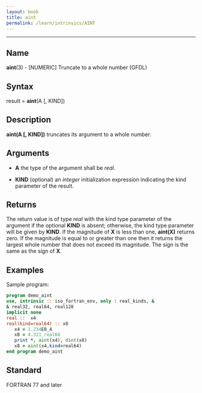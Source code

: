 ```yaml
---
layout: book
title: aint
permalink: /learn/intrinsics/AINT
---
```

-------------------------------------------------------------------------------
## __Name__

__aint__(3) - \[NUMERIC\] Truncate to a whole number
(GFDL)

## __Syntax__

result = __aint__(A \[, KIND\])

## __Description__

__aint(A \[, KIND\])__ truncates its argument to a whole number.

## __Arguments__

  - __A__
    the type of the argument shall be _real_.

  - __KIND__
    (optional) an _integer_ initialization expression indicating the kind
    parameter of the result.

## __Returns__

The return value is of type _real_ with the kind type parameter of the
argument if the optional __KIND__ is absent; otherwise, the kind type
parameter will be given by __KIND__. If the magnitude of __X__ is less than one,
__aint(X)__ returns zero. If the magnitude is equal to or greater than
one then it returns the largest whole number that does not exceed its
magnitude. The sign is the same as the sign of __X__.

## __Examples__

Sample program:

```fortran
program demo_aint
use, intrinsic :: iso_fortran_env, only : real_kinds, &
& real32, real64, real128
implicit none
real ::  x4
real(kind=real64) :: x8
   x4 = 1.234E0_4
   x8 = 4.321_real64
   print *, aint(x4), dint(x8)
   x8 = aint(x4,kind=real64)
end program demo_aint
```

## __Standard__

FORTRAN 77 and later
